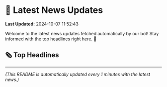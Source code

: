 # 📰 Latest News Updates
**Last Updated:** 2024-10-07 11:52:43

Welcome to the latest news updates fetched automatically by our bot! Stay informed with the top headlines right here. 🚀

## 🗞️ Top Headlines

---
*(This README is automatically updated every 1 minutes with the latest news.)*
